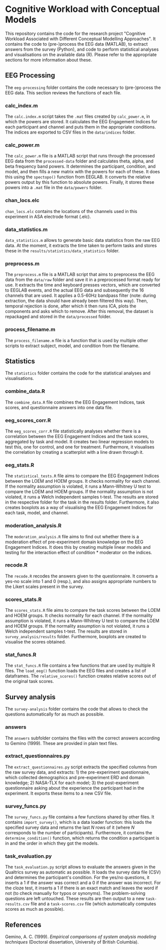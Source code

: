 # Cognitive Workload with Conceptual Models
This repository contains the code for the research project "Cognitive Workload Associated with Different Conceptual Modelling Approaches". It contains the code to (pre-)process the EEG data (MATLAB), to extract answers from the survey (Python), and code to perform statistical analyses and visualisations on the available data (R). Please refer to the appropriate sections for more information about these.

## EEG Processing
The `eeg-processing` folder contains the code necessary to (pre-)process the EEG data. This section reviews the functions of each file.

### calc_index.m
The `calc.index.m` script takes the `.mat` files created by `calc_power.m`, in which the powers are stored. It calculates the EEG Engagement Indices for each participant and channel and puts them in the appropriate conditions. The indices are exported to CSV files in the `data/indices` folder.

### calc_power.m
The `calc_power.m` file is a MATLAB script that runs through the processed EEG data from the `processed-data` folder and calculates theta, alpha, and beta frequency band powers. It determines the participant, condition, and model, and then fills a new matrix with the powers for each of these. It does this using the `spectopo()` function from EEGLAB. It converts the relative powers output by this function to absolute powers. Finally, it stores these powers into a `.mat` file in the `data/powers` folder.

### chan_locs.elc
`chan_locs.elc` contains the locations of the channels used in this experiment in ASA electrode format (.elc).

### data_statistics.m
`data_statistics.m` allows to generate basic data statistics from the raw EEG data. At the moment, it extracts the time taken to perform tasks and stores these in the `results/statistics/data_statistics` folder.

### preprocess.m
The `preprocess.m` file is a MATLAB script that aims to preprocess the EEG data from the `data/raw` folder and save it in a preprocessed format ready for use. It extracts the time and keyboard presses vectors, which are converted to EEGLAB events, and the actual EEG data and subsequently the 16 channels that are used. It applies a 0.5-60Hz bandpass filter (note: during extraction, the data should have already been filtered this way). Then, temporal rejection is done, after which it then runs ICA, plots the components and asks which to remove. After this removal, the dataset is repackaged and stored in the `data/processed` folder.

### process_filename.m
The `process_filename.m` file is a function that is used by multiple other scripts to extract subject, model, and condition from the filename.

## Statistics
The `statistics` folder contains the code for the statistical analyses and visualisations.

### combine_data.R
The `combine_data.R` file combines the EEG Engagement Indices, task scores, and questionnaire answers into one data file.

### eeg_scores_corr.R
The `eeg_scores_corr.R` file statistically analyses whether there is a correlation between the EEG Engagement Indices and the task scores, aggregated by task and model. It creates two linear regression models to test this, one for control, and one for treatment. Furthermore, it visualises the correlation by creating a scatterplot with a line drawn through it.

### eeg_stats.R
The `statistical_tests.R` file aims to compare the EEG Engagement Indices between the LOEM and HOEM groups. It checks normality for each channel. If the normality assumption is violated, it runs a Mann-Whitney U test to compare the LOEM and HOEM groups. If the normality assumption is not violated, it runs a Welch independent samples t-test. The results are stored in the respective folder for the task in the results folder. Furthermore, it also creates boxplots as a way of visualising the EEG Engagement Indices for each task, model, and channel.

### moderation_analysis.R
The `moderation_analysis.R` file aims to find out whether there is a moderation effect of pre-experiment domain knowledge on the EEG Engagement Indices. It does this by creating multiple linear models and testing for the interaction effect of condition * moderator on the indices.

### recode.R
The `recode.R` recodes the answers given to the questionnaire. It converts a yes-no scale into 1 and 0 (resp.), and also assigns appropriate numbers to the Likert scales present in the survey.

### scores_stats.R
The `scores_stats.R` file aims to compare the task scores between the LOEM and HOEM groups. It checks normality for each channel. If the normality assumption is violated, it runs a Mann-Whitney U test to compare the LOEM and HOEM groups. If the normality assumption is not violated, it runs a Welch independent samples t-test. The results are stored in `survey_analysis/results` folder. Furthermore, boxplots are created to visualise the scores obtained.

### stat_funcs.R
The `stat_funcs.R` file contains a few functions that are used by multiple R files. The `load_eeg()` function loads the EEG files and creates a list of dataframes. The `relative_scores()` function creates relative scores out of the original task scores.

## Survey analysis
The `survey-analysis` folder contains the code that allows to check the questions automatically for as much as possible.

### answers
The `answers` subfolder contains the files with the correct answers according to Gemino (1999). These are provided in plain text files.

### extract_questionnaires.py
The `extract_questionnaires.py` script extracts the specified columns from the raw survey data, and extracts: 1) the pre-experiment questionnaire, which collected demographics and pre-experiment ERD and domain knowledge; 2) NASA-TLX for each model; 3) the post-experiment questionnaire asking about the experience the participant had in the experiment. It exports these items to a new CSV file.

### survey_funcs.py
The `survey_funcs.py` file contains a few functions shared by other files. It contains `import_survey()`, which is a data loader function: this loads the specified survey data and returns the last _N_ rows of it (where _N_ corresponds to the number of participants). Furthermore, it contains the `determine_condition()` function, which returns the condition a participant is in and the order in which they got the models.

### task_evaluation.py
The `task_evaluation.py` script allows to evaluate the answers given in the Qualtrics survey as automatic as possible. It loads the survey data file (CSV) and determines the participant's condition. For the yes/no questions, it inserts a 1 if the answer was correct and a 0 if the answer was incorrect. For the cloze test, it inserts a 1 if there is an exact match and leaves the word if not (to check manually for typos or synonyms). The problem-solving questions are left untouched. These results are then output to a new `task-results.csv` file and a `task-scores.csv` file (which automatically computes scores as much as possible).

## References
Gemino, A. C. (1999). _Empirical comparisons of system analysis modeling techniques_ (Doctoral dissertation, University of British Columbia).
